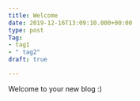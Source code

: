 ```yaml
---
title: Welcome
date: 2019-12-16T13:09:10.000+00:00
type: post
Tag:
- tag1
- " tag2"
draft: true

---
```

Welcome to your new blog :)